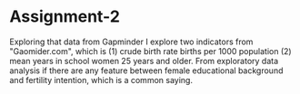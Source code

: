 # Assignment-2
Exploring that data from Gapminder
I explore two indicators from "Gaomider.com", which is (1) crude birth rate births per 1000 population (2) mean years in school women 25 years and older. 
From exploratory data analysis if there are any feature between female educational background and fertility intention, which is a common saying.
